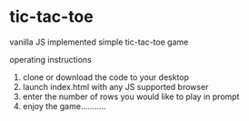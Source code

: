 # tic-tac-toe
vanilla JS implemented simple tic-tac-toe game

operating instructions
1. clone or download the code to your desktop
2. launch index.html with any JS supported browser
3. enter the number of rows you would like to play in prompt
4. enjoy the game...........
